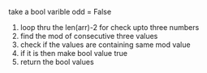 take a bool varible odd = False
1. loop thru the len(arr)-2 for check upto three numbers
2. find the mod of consecutive three values
3. check if the values are containing same mod value
4. if it is then make bool value true
5. return the bool values